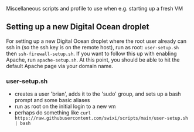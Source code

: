 Miscellaneous scripts and profile to use when e.g. starting up a fresh VM

## Setting up a new Digital Ocean droplet

For setting up a new Digital Ocean droplet where the root user already can ssh in (so the ssh key is on the remote host), run as root: `user-setup.sh` then `ssh-firewall-setup.sh`. If you want to follow this up with enabling Apache, run `apache-setup.sh`. At this point, you should be able to hit the default Apache page via your domain name.

### user-setup.sh
- creates a user 'brian', adds it to the 'sudo' group, and sets up a bash prompt and some basic aliases
- run as root on the initial login to a new vm
- perhaps do something like `curl https://raw.githubusercontent.com/swixi/scripts/main/user-setup.sh | bash`
